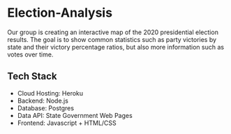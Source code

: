 # Election-Analysis

Our group is creating an interactive map of the 2020 presidential election results. The goal is to show common statistics such as party victories by state and their victory percentage ratios, but also more information such as votes over time.

## Tech Stack

- Cloud Hosting: Heroku
- Backend: Node.js
- Database: Postgres
- Data API: State Government Web Pages
- Frontend: Javascript + HTML/CSS
